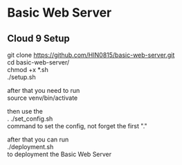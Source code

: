 # Basic Web Server

## Cloud 9 Setup ##

git clone https://github.com/HIN0815/basic-web-server.git  
cd basic-web-server/  
chmod +x *.sh  
./setup.sh  

after that you need to run  
source venv/bin/activate  

then use the  
. ./set_config.sh  
command to set the config, not forget the first "."

after that you can run  
./deployment.sh  
to deployment the Basic Web Server 
